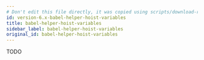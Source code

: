```yaml
---
# Don't edit this file directly, it was copied using scripts/download-readmes.js: 
id: version-6.x-babel-helper-hoist-variables
title: babel-helper-hoist-variables
sidebar_label: babel-helper-hoist-variables
original_id: babel-helper-hoist-variables
---
```


TODO

